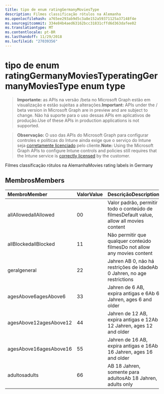 ```yaml
---
title: tipo de enum ratingGermanyMoviesType
description: Filmes classificação rótulos na Alemanha
ms.openlocfilehash: a765ee293ab9d5c3a8e152a59371125a37148f4e
ms.sourcegitcommit: 334e84b4aed63162bcc31831cffd6d363dafee02
ms.translationtype: MT
ms.contentlocale: pt-BR
ms.lasthandoff: 11/29/2018
ms.locfileid: "27039356"
---
```

# <a name="ratinggermanymoviestype-enum-type"></a><span data-ttu-id="a9779-103">tipo de enum ratingGermanyMoviesType</span><span class="sxs-lookup"><span data-stu-id="a9779-103">ratingGermanyMoviesType enum type</span></span>

> <span data-ttu-id="a9779-104">**Importante:** as APIs na versão /beta no Microsoft Graph estão em visualização e estão sujeitas a alterações.</span><span class="sxs-lookup"><span data-stu-id="a9779-104">**Important:** APIs under the / beta version in Microsoft Graph are in preview and are subject to change.</span></span> <span data-ttu-id="a9779-105">Não há suporte para o uso dessas APIs em aplicativos de produção.</span><span class="sxs-lookup"><span data-stu-id="a9779-105">Use of these APIs in production applications is not supported.</span></span>

> <span data-ttu-id="a9779-106">**Observação:** O uso das APIs do Microsoft Graph para configurar controles e políticas do Intune ainda exige que o serviço do Intune seja [corretamente licenciado](https://go.microsoft.com/fwlink/?linkid=839381) pelo cliente.</span><span class="sxs-lookup"><span data-stu-id="a9779-106">**Note:** Using the Microsoft Graph APIs to configure Intune controls and policies still requires that the Intune service is [correctly licensed](https://go.microsoft.com/fwlink/?linkid=839381) by the customer.</span></span>

<span data-ttu-id="a9779-107">Filmes classificação rótulos na Alemanha</span><span class="sxs-lookup"><span data-stu-id="a9779-107">Movies rating labels in Germany</span></span>
## <a name="members"></a><span data-ttu-id="a9779-108">Membros</span><span class="sxs-lookup"><span data-stu-id="a9779-108">Members</span></span>
|<span data-ttu-id="a9779-109">Membro</span><span class="sxs-lookup"><span data-stu-id="a9779-109">Member</span></span>|<span data-ttu-id="a9779-110">Valor</span><span class="sxs-lookup"><span data-stu-id="a9779-110">Value</span></span>|<span data-ttu-id="a9779-111">Descrição</span><span class="sxs-lookup"><span data-stu-id="a9779-111">Description</span></span>|
|:---|:---|:---|
|<span data-ttu-id="a9779-112">allAllowed</span><span class="sxs-lookup"><span data-stu-id="a9779-112">allAllowed</span></span>|<span data-ttu-id="a9779-113">0</span><span class="sxs-lookup"><span data-stu-id="a9779-113">0</span></span>|<span data-ttu-id="a9779-114">Valor padrão, permitir todo o conteúdo de filmes</span><span class="sxs-lookup"><span data-stu-id="a9779-114">Default value, allow all movies content</span></span>|
|<span data-ttu-id="a9779-115">allBlocked</span><span class="sxs-lookup"><span data-stu-id="a9779-115">allBlocked</span></span>|<span data-ttu-id="a9779-116">1</span><span class="sxs-lookup"><span data-stu-id="a9779-116">1</span></span>|<span data-ttu-id="a9779-117">Não permitir que qualquer conteúdo filmes</span><span class="sxs-lookup"><span data-stu-id="a9779-117">Do not allow any movies content</span></span>|
|<span data-ttu-id="a9779-118">geral</span><span class="sxs-lookup"><span data-stu-id="a9779-118">general</span></span>|<span data-ttu-id="a9779-119">2</span><span class="sxs-lookup"><span data-stu-id="a9779-119">2</span></span>|<span data-ttu-id="a9779-120">Jahren AB 0, não há restrições de idade</span><span class="sxs-lookup"><span data-stu-id="a9779-120">Ab 0 Jahren, no age restrictions</span></span>|
|<span data-ttu-id="a9779-121">agesAbove6</span><span class="sxs-lookup"><span data-stu-id="a9779-121">agesAbove6</span></span>|<span data-ttu-id="a9779-122">3</span><span class="sxs-lookup"><span data-stu-id="a9779-122">3</span></span>|<span data-ttu-id="a9779-123">Jahren de 6 AB, expira antigas e 6</span><span class="sxs-lookup"><span data-stu-id="a9779-123">Ab 6 Jahren, ages 6 and older</span></span>|
|<span data-ttu-id="a9779-124">agesAbove12</span><span class="sxs-lookup"><span data-stu-id="a9779-124">agesAbove12</span></span>|<span data-ttu-id="a9779-125">4</span><span class="sxs-lookup"><span data-stu-id="a9779-125">4</span></span>|<span data-ttu-id="a9779-126">Jahren de 12 AB, expira antigas e 12</span><span class="sxs-lookup"><span data-stu-id="a9779-126">Ab 12 Jahren, ages 12 and older</span></span>|
|<span data-ttu-id="a9779-127">agesAbove16</span><span class="sxs-lookup"><span data-stu-id="a9779-127">agesAbove16</span></span>|<span data-ttu-id="a9779-128">5</span><span class="sxs-lookup"><span data-stu-id="a9779-128">5</span></span>|<span data-ttu-id="a9779-129">Jahren de 16 AB, expira antigas e 16</span><span class="sxs-lookup"><span data-stu-id="a9779-129">Ab 16 Jahren, ages 16 and older</span></span>|
|<span data-ttu-id="a9779-130">adultos</span><span class="sxs-lookup"><span data-stu-id="a9779-130">adults</span></span>|<span data-ttu-id="a9779-131">6</span><span class="sxs-lookup"><span data-stu-id="a9779-131">6</span></span>|<span data-ttu-id="a9779-132">AB 18 Jahren, somente para adultos</span><span class="sxs-lookup"><span data-stu-id="a9779-132">Ab 18 Jahren, adults only</span></span>|





